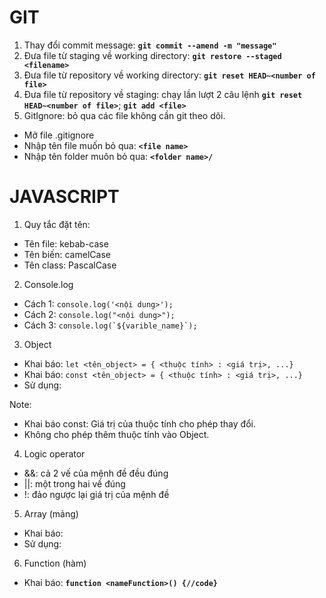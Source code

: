# GIT
1. Thay đổi commit message: **`git commit --amend -m "message"`**
2. Đưa file từ staging về working directory: **`git restore --staged <filename>`**
3. Đưa file từ repository về working directory: **`git reset HEAD~<number of file>`**
4. Đưa file từ repository về staging: chạy lần lượt 2 câu lệnh **`git reset HEAD~<number of file>`**; **`git add <file>`**
5. GitIgnore: bỏ qua các file không cần git theo dõi.
- Mở file .gitignore
- Nhập tên file muốn bỏ qua: **`<file name>`**
- Nhập tên folder muôn bỏ qua: **`<folder name>/`**

# JAVASCRIPT
1. Quy tắc đặt tên:
- Tên file: kebab-case
- Tên biến: camelCase
- Tên class: PascalCase

2. Console.log
- Cách 1: `console.log('<nội dung>');`
- Cách 2: `console.log("<nội dung>");`
- Cách 3: ``console.log(`${varible_name}`);``

3. Object
- Khai báo: `let <tên_object> = { <thuộc tính> : <giá trị>, ...}`
- Khai báo: `const <tên_object> = { <thuộc tính> : <giá trị>, ...}`
- Sử dụng: 
<p>Note:

- Khai báo const: Giá trị của thuộc tính cho phép thay đổi.
- Không cho phép thêm thuộc tính vào Object.
</p>

4. Logic operator
- &&: cả 2 vế của mệnh đề đều đúng
- ||: một trong hai về đúng
- !: đảo ngược lại giá trị của mệnh đề

5. Array (mảng)
- Khai báo: 
- Sử dụng:

6. Function (hàm)
- Khai báo: **`function <nameFunction>() {//code}`**

